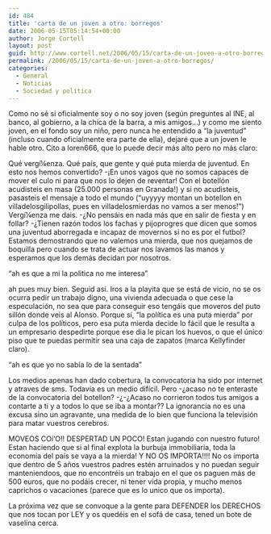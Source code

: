```yaml
---
id: 484
title: 'carta de un joven a otro: borregos'
date: 2006-05-15T05:14:54+00:00
author: Jorge Cortell
layout: post
guid: http://www.cortell.net/2006/05/15/carta-de-un-joven-a-otro-borregos/
permalink: /2006/05/15/carta-de-un-joven-a-otro-borregos/
categories:
  - General
  - Noticias
  - Sociedad y polí­tica
---
```

Como no sé si oficialmente soy o no soy joven (según preguntes al INE, al banco, al gobierno, a la chica de la barra, a mis amigos&#8230;) y como me siento joven, en el fondo soy un niño, pero nunca he entendido a &#8220;la juventud&#8221; (incluso cuando oficialmente era parte de ella), dejaré que a un joven le hable otro. Cito a loren666, que lo puede decir más alto pero no más claro:

Qué vergí¼enza. Qué paí­s, que gente y qué puta mierda de juventud. En esto nos hemos convertido? -¡En unos vagos que no somos capaces de mover el culo ni para que nos lo dejen de reventar! Con el botellón acudisteis en masa (25.000 personas en Granada!) y si no acudisteis, pasasteis el mensaje a todo el mundo (&#8220;uyyyyy montan un botellon en villadelosgilipollas, pues en villadelosmierdas no vamos a ser menos!&#8221;) Vergí¼enza me dais. -¿No pensáis en nada más que en salir de fiesta y en follar? -¿Tienen razón todos los fachas y pijoprogres que dicen que somos una juventud aborregada e incapaz de movernos si no es por el futbol? Estamos demostrando que no valemos una mierda, que nos quejamos de boquilla pero cuando se trata de actuar nos lavamos las manos y esperamos que los demás decidan por nosotros.

&#8220;ah es que a mi la politica no me interesa&#8221;

ah pues muy bien. Seguid así­. Iros a la playita que se está de vicio, no se os ocurra pedir un trabajo digno, una vivienda adecuada o que cese la especulación, no sea que para conseguir eso tengáis que moveros del puto sillón donde veis al Alonso. Porque sí­, &#8220;la polí­tica es una puta mierda&#8221; por culpa de los polí­ticos, pero esa puta mierda decide lo fácil que le resulta a un empresario despedirte porque ese dia le pican los huevos, o que el único piso que te puedas permitir sea una caja de zapatos (marca Kellyfinder claro).

&#8220;ah es que yo no sabí­a lo de la sentada&#8221;

Los medios apenas han dado cobertura, la convocatoria ha sido por internet y atraves de sms. Todaví­a es un medio difí­cil. Pero -¿acaso no te enteraste de la convocatoria del botellon? -¿-¿Acaso no corrieron todos tus amigos a contarte a ti y a todos lo que se iba a montar?? La ignorancia no es una excusa sino un agravante, una medida de lo bien que funciona la televisión para matar vuestros cerebros.

MOVEOS COí‘O!! DESPERTAD UN POCO! Estan jugando con nuestro futuro! Estan haciendo que si al final explota la burbuja immobiliaria, toda la economí­a del paí­s se vaya a la mierda! Y NO OS IMPORTA!!!! No os importa que dentro de 5 años vuestros padres estén arruinados y no puedan seguir manteniendoos, que no encontréis un trabajo en el que os paguen más de 500 euros, que no podáis crecer, ni tener vida propia, y mucho menos caprichos o vacaciones (parece que es lo unico que os importa).

La próxima vez que se convoque a la gente para DEFENDER los DERECHOS que nos tocan por LEY y os quedéis en el sofá de casa, tened un bote de vaselina cerca.